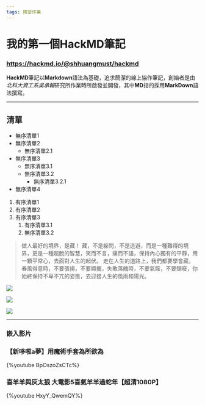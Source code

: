 ```yaml
---
tags: 隋堂作業
---
```



# 我的第一個HackMD筆記

### https://hackmd.io/@shhuangmust/hackmd
**HackMD**筆記以**Markdown**語法為基礎，追求簡潔的線上協作筆記，創始者是由*北科大資工系吳承翰*研究所作業時所啟發並開發，其中**MD**指的採用**MarkDown**語法撰寫。

---

## 清單
- 無序清單1
- 無序清單2
    - 無序清單2.1
- 無序清單3
    - 無序清單3.1
    - 無序清單3.2
        - 無序清單3.2.1
- 無序清單4
1. 有序清單1
2. 有序清單2
3. 有序清單3
    1. 有序清單3.1
    2. 無序清單3.2



>做人最好的境界，是藏！
藏，不是躲閃，不是逃避，而是一種難得的境界，更是一種超脫的智慧，笑而不言，痛而不語，保持內心獨有的平靜，用一顆平常心，去面對人生的起伏。
走在人生的道路上，我們都要學會藏，春風得意時，不要張揚，不要顯擺，失敗落魄時，不要氣餒，不要頹廢，你始終保持不卑不亢的姿態，去迎接人生的風雨和陽光。

![](https://i.imgur.com/21h7bb5.png)

![](https://i.imgur.com/qXQr9ox.jpg)

![](https://i.imgur.com/28qf7fV.jpg)
 
 
 ---
 
 
 ### 嵌入影片
 
 ### 【新哆啦a夢】用魔術手套為所欲為
 {%youtube BpOszoZsCTc%}
 
 ### 喜羊羊與灰太狼 大電影5喜氣羊羊過蛇年【超清1080P】
 {%youtube HxyY_QwemQY%}
 
